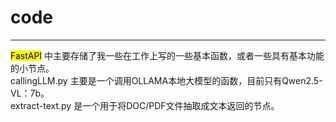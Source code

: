# code

- - -
<mark>FastAPI</mark> 中主要存储了我一些在工作上写的一些基本函数，或者一些具有基本功能的小节点。  
callingLLM.py 主要是一个调用OLLAMA本地大模型的函数，目前只有Qwen2.5-VL：7b。  
extract-text.py 是一个用于将DOC/PDF文件抽取成文本返回的节点。  
